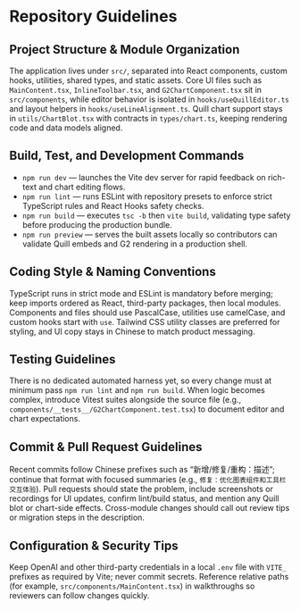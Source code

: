 # Repository Guidelines

## Project Structure & Module Organization
The application lives under `src/`, separated into React components, custom hooks, utilities, shared types, and static assets. Core UI files such as `MainContent.tsx`, `InlineToolbar.tsx`, and `G2ChartComponent.tsx` sit in `src/components`, while editor behavior is isolated in `hooks/useQuillEditor.ts` and layout helpers in `hooks/useLineAlignment.ts`. Quill chart support stays in `utils/ChartBlot.tsx` with contracts in `types/chart.ts`, keeping rendering code and data models aligned.

## Build, Test, and Development Commands
- `npm run dev` — launches the Vite dev server for rapid feedback on rich-text and chart editing flows.
- `npm run lint` — runs ESLint with repository presets to enforce strict TypeScript rules and React Hooks safety checks.
- `npm run build` — executes `tsc -b` then `vite build`, validating type safety before producing the production bundle.
- `npm run preview` — serves the built assets locally so contributors can validate Quill embeds and G2 rendering in a production shell.

## Coding Style & Naming Conventions
TypeScript runs in strict mode and ESLint is mandatory before merging; keep imports ordered as React, third-party packages, then local modules. Components and files should use PascalCase, utilities use camelCase, and custom hooks start with `use`. Tailwind CSS utility classes are preferred for styling, and UI copy stays in Chinese to match product messaging.

## Testing Guidelines
There is no dedicated automated harness yet, so every change must at minimum pass `npm run lint` and `npm run build`. When logic becomes complex, introduce Vitest suites alongside the source file (e.g., `components/__tests__/G2ChartComponent.test.tsx`) to document editor and chart expectations.

## Commit & Pull Request Guidelines
Recent commits follow Chinese prefixes such as “新增/修复/重构：描述”; continue that format with focused summaries (e.g., `修复：优化图表组件和工具栏交互体验`). Pull requests should state the problem, include screenshots or recordings for UI updates, confirm lint/build status, and mention any Quill blot or chart-side effects. Cross-module changes should call out review tips or migration steps in the description.

## Configuration & Security Tips
Keep OpenAI and other third-party credentials in a local `.env` file with `VITE_` prefixes as required by Vite; never commit secrets. Reference relative paths (for example, `src/components/MainContent.tsx`) in walkthroughs so reviewers can follow changes quickly.
